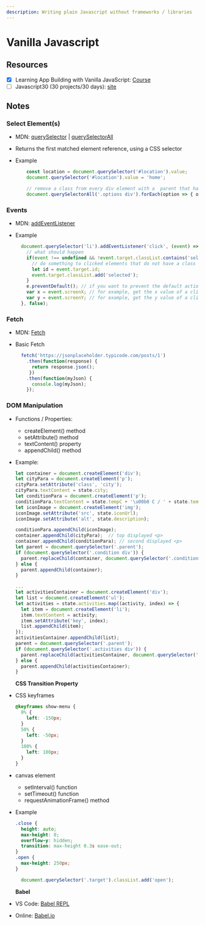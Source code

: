 ```yaml
---
description: Writing plain Javascript without frameworks / libraries
---
```


# Vanilla Javascript

## Resources

* [x] Learning App Building with Vanilla JavaScript: [Course](https://www.linkedin.com/learning/learning-app-building-with-vanilla-javascript/create-elements-with-vanilla-javascript)
* [ ] Javascript30 \(30 projects/30 days\): [site](https://javascript30.com/)

## Notes

### Select Element\(s\)

* MDN: [querySelector](https://developer.mozilla.org/en-US/docs/Web/API/Document/querySelector) \| [querySelectorAll](https://developer.mozilla.org/en-US/docs/Web/API/Document/querySelectorAll)
* Returns the first matched element reference, using a CSS selector
* Example

  ```javascript
      const location = document.querySelector('#location').value;
      document.querySelector('#location').value = 'home';

      // remove a class from every div element with a  parent that has a class of 'options'
      document.querySelectorAll('.options div').forEach(option => { option.classList.remove('selected') });
  ```

### Events

* MDN: [addEventListener](https://developer.mozilla.org/en-US/docs/Web/API/EventTarget/addEventListener)
* Example

  ```javascript
    document.querySelector('li').addEventListener('click', (event) => {
      // what should happen
      if(event !== undefined && !event.target.classList.contains('selected') { // event.target is the element that triggered event
        // do something to clicked elements that do not have a class 'selected'
        let id = event.target.id;
        event.target.classList.add('selected');
      }
      e.preventDefault(); // if you want to prevent the default action, for example on a button
      var x = event.screenX; // for example, get the x value of a click
      var y = event.screenY; // for example, get the y value of a click
    }, false);
  ```

### Fetch

* MDN: [Fetch](https://developer.mozilla.org/en-US/docs/Web/API/Fetch_API)
* Basic Fetch

  ```javascript
    fetch('https://jsonplaceholder.typicode.com/posts/1')
      .then(function(response) {    
        return response.json();  
       })
      .then(function(myJson) {    
        console.log(myJson);
      });
  ```

### DOM Manipulation

* Functions / Properties:
  * createElement\(\) method
  * setAttribute\(\) method
  * textContent\(\) property
  * appendChild\(\) method
* Example:

  ```javascript
  let container = document.createElement('div');
  let cityPara = document.createElement('p');
  cityPara.setAttribute('class', 'city');
  cityPara.textContent = state.city;
  let conditionPara = document.createElement('p');
  conditionPara.textContent = state.tempC + '\u00b0 C / ' + state.tempF + '\u00b0 F';
  let iconImage = document.createElement('img');
  iconImage.setAttribute('src', state.iconUrl);
  iconImage.setAttribute('alt', state.description);

  conditionPara.appendChild(iconImage);
  container.appendChild(cityPara);  // top displayed <p>
  container.appendChild(conditionPara); // second displayed <p>
  let parent = document.querySelector('.parent');
  if (document.querySelector('.condition div')) {
    parent.replaceChild(container, document.querySelector('.condition div'));
  } else {
    parent.appendChild(container);
  }

  ...
  let activitiesContainer = document.createElement('div');
  let list = document.createElement('ul');
  let activities = state.activities.map((activity, index) => {
    let item = document.createElement('li');
    item.textContent = activity;
    item.setAttribute('key', index);
    list.appendChild(item);
  });
  activitiesContainer.appendChild(list);
  parent = document.querySelector('.parent');
  if (document.querySelector('.activities div')) {
    parent.replaceChild(activitiesContainer, document.querySelector('.activities div'));
  } else {
    parent.appendChild(activitiesContainer);
  }
  ```

  **CSS Transition Property**

* CSS keyframes

  ```css
  @keyframes show-menu {
    0% {
      left: -150px;
    }
    50% {
      left: -50px;
    }
    100% {
      left: 100px;
    }
  }
  ```

* canvas element
  * setInterval\(\) function
  * setTimeout\(\) function
  * requestAnimationFrame\(\) method
* Example

  ```css
  .close {
    height: auto;
    max-height: 0;
    overflow-y: hidden;
    transition: max-height 0.3s ease-out;
  }
  .open {
    max-height: 250px;
  }
  ```

  ```javascript
    document.querySelector('.target').classList.add('open');
  ```

  **Babel**

* VS Code: [Babel REPL](https://marketplace.visualstudio.com/items?itemName=t-sauer.vscode-babel-repl)
* Online: [Babel.io](http://babeljs.io/repl)

